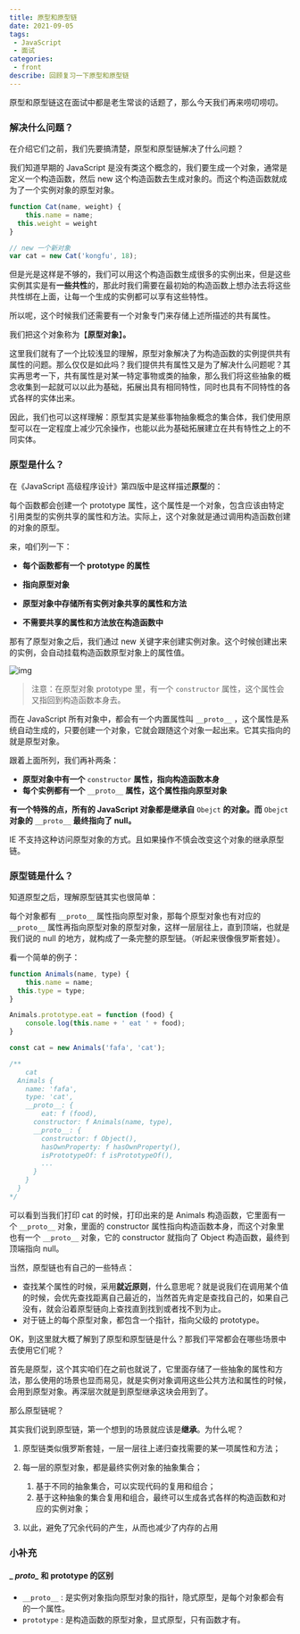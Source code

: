 ```yaml
---
title: 原型和原型链
date: 2021-09-05
tags:
 - JavaScript
 - 面试
categories:
 - front
describe: 回顾复习一下原型和原型链
---
```


原型和原型链这在面试中都是老生常谈的话题了，那么今天我们再来唠叨唠叨。

### 解决什么问题？

在介绍它们之前，我们先要搞清楚，原型和原型链解决了什么问题？

我们知道早期的 JavaScript 是没有类这个概念的，我们要生成一个对象，通常是定义一个构造函数，然后 new 这个构造函数去生成对象的。而这个构造函数就成为了一个实例对象的原型对象。

```javascript
function Cat(name, weight) {
	this.name = name;
  this.weight = weight
}

// new 一个新对象
var cat = new Cat('kongfu', 18);
```

但是光是这样是不够的，我们可以用这个构造函数生成很多的实例出来，但是这些实例其实是有**一些共性**的，那此时我们需要在最初始的构造函数上想办法去将这些共性绑在上面，让每一个生成的实例都可以享有这些特性。

所以呢，这个时候我们还需要有一个对象专门来存储上述所描述的共有属性。

我们把这个对象称为【**原型对象**】**。**

这里我们就有了一个比较浅显的理解，原型对象解决了为构造函数的实例提供共有属性的问题。那么仅仅是如此吗？我们提供共有属性又是为了解决什么问题呢？其实再思考一下，共有属性是对某一特定事物或类的抽象，那么我们将这些抽象的概念收集到一起就可以以此为基础，拓展出具有相同特性，同时也具有不同特性的各式各样的实体出来。

因此，我们也可以这样理解：原型其实是某些事物抽象概念的集合体，我们使用原型可以在一定程度上减少冗余操作，也能以此为基础拓展建立在共有特性之上的不同实体。

### 原型是什么？

在《JavaScript 高级程序设计》第四版中是这样描述**原型**的：

每个函数都会创建一个 prototype 属性，这个属性是一个对象，包含应该由特定引用类型的实例共享的属性和方法。实际上，这个对象就是通过调用构造函数创建的对象的原型。

来，咱们列一下：

- **每个函数都有一个 prototype 的属性**
- **指向原型对象**

- **原型对象中存储所有实例对象共享的属性和方法**
- **不需要共享的属性和方法放在构造函数中**

那有了原型对象之后，我们通过 new 关键字来创建实例对象。这个时候创建出来的实例，会自动挂载构造函数原型对象上的属性值。

![img](https://cdn.nlark.com/yuque/0/2021/png/21547449/1626793319444-4cb7cfbb-4cdb-44da-ac69-c4a7e5eed190.png)

> 注意：在原型对象 prototype 里，有一个 `constructor` 属性，这个属性会又指回到构造函数本身去。

而在 JavaScript 所有对象中，都会有一个内置属性叫 `__proto__` ，这个属性是系统自动生成的，只要创建一个对象，它就会跟随这个对象一起出来。它其实指向的就是原型对象。

跟着上面所列，我们再补两条：

- **原型对象中有一个** `constructor` **属性，指向构造函数本身**
- **每个实例都有一个** `__proto__` **属性，这个属性指向原型对象**



**有一个特殊的点，所有的 JavaScript 对象都是继承自** `Obejct` **的对象。而** `Obejct` **对象的** `__proto__` **最终指向了 null。**

IE 不支持这种访问原型对象的方式。且如果操作不慎会改变这个对象的继承原型链。

### 原型链是什么？

知道原型之后，理解原型链其实也很简单：

每个对象都有 `__proto__` 属性指向原型对象，那每个原型对象也有对应的 `__proto__` 属性再指向原型对象的原型对象，这样一层层往上，直到顶端，也就是我们说的 null 的地方，就构成了一条完整的原型链。（听起来很像俄罗斯套娃）。

看一个简单的例子：

```javascript
function Animals(name, type) {
	this.name = name;
  this.type = type;
}

Animals.prototype.eat = function (food) {
	console.log(this.name + ' eat ' + food);
}

const cat = new Animals('fafa', 'cat');

/**
	cat
  Animals {
  	name: 'fafa',
    type: 'cat',
    __proto__: {
    	eat: f (food),
      constructor: f Animals(name, type),
      __proto__: {
      	constructor: f Object(),
        hasOwnProperty: f hasOwnProperty(),
        isPrototypeOf: f isPrototypeOf(),
        ...
      }
    }
  }
*/
```

可以看到当我们打印 cat 的时候，打印出来的是 Animals 构造函数，它里面有一个 `__proto__` 对象，里面的 constructor 属性指向构造函数本身，而这个对象里也有一个 `__proto__` 对象，它的 constructor 就指向了 Object 构造函数，最终到顶端指向 null。

当然，原型链也有自己的一些特点：

- 查找某个属性的时候，采用**就近原则**，什么意思呢？就是说我们在调用某个值的时候，会优先查找距离自己最近的，当然首先肯定是查找自己的，如果自己没有，就会沿着原型链向上查找直到找到或者找不到为止。
- 对于链上的每个原型对象，都包含一个指针，指向父级的 prototype。

OK，到这里就大概了解到了原型和原型链是什么？那我们平常都会在哪些场景中去使用它们呢？

首先是原型，这个其实咱们在之前也就说了，它里面存储了一些抽象的属性和方法，那么使用的场景也显而易见，就是实例对象调用这些公共方法和属性的时候，会用到原型对象。再深层次就是到原型继承这块会用到了。

那么原型链呢？

其实我们说到原型链，第一个想到的场景就应该是**继承**。为什么呢？

1. 原型链类似俄罗斯套娃，一层一层往上递归查找需要的某一项属性和方法；
2. 每一层的原型对象，都是最终实例对象的抽象集合；
   1. 基于不同的抽象集合，可以实现代码的复用和组合；
   2. 基于这种抽象的集合复用和组合，最终可以生成各式各样的构造函数和对应的实例对象；

3. 以此，避免了冗余代码的产生，从而也减少了内存的占用

### 小补充

#### _ *proto_* 和 prototype 的区别

- `__proto__` :  是实例对象指向原型对象的指针，隐式原型，是每个对象都会有的一个属性。  
- `prototype` :  是构造函数的原型对象，显式原型，只有函数才有。